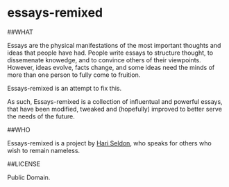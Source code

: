 # essays-remixed

##WHAT 

Essays are the physical manifestations of the most important thoughts and ideas that people have had. People write essays to structure thought, to dissemenate knowedge, and to convince others of their viewpoints. However, ideas evolve, facts change, and some ideas need the minds of more than one person to fully come to fruition. 

Essays-remixed is an attempt to fix this. 

As such, Essays-remixed is a collection of influentual and powerful essays, that have been modified, tweaked and (hopefully) improved to better serve the needs of the future. 

##WHO

Essays-remixed is a project by [Hari Seldon](http://twitter.com/seldonshand), who speaks for others who wish to remain nameless. 

##LICENSE 

Public Domain. 
